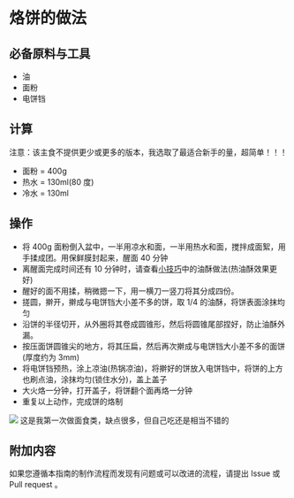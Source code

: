# 烙饼的做法

## 必备原料与工具

* 油
* 面粉
* 电饼铛

## 计算

注意：该主食不提供更少或更多的版本，我选取了最适合新手的量，超简单！！！

* 面粉 = 400g
* 热水 = 130ml(80 度)
* 冷水 = 130ml

## 操作

* 将 400g 面粉倒入盆中，一半用凉水和面，一半用热水和面，搅拌成面絮，用手揉成团。用保鲜膜封起来，醒面 40 分钟
* 离醒面完成时间还有 10 分钟时，请查看[小技巧](../../condiment/油酥.md)中的油酥做法(热油酥效果更好)
* 醒好的面不用揉，稍微摁一下，用一横刀一竖刀将其分成四份。
* 搓圆，擀开，擀成与电饼铛大小差不多的饼，取 1/4 的油酥，将饼表面涂抹均匀
* 沿饼的半径切开，从外圈将其卷成圆锥形，然后将圆锥尾部捏好，防止油酥外漏。
* 按压面饼圆锥尖的地方，将其压扁，然后再次擀成与电饼铛大小差不多的面饼(厚度约为 3mm)
* 将电饼铛预热，涂上凉油(热锅凉油)，将擀好的饼放入电饼铛中，将饼的上方也刷点油，涂抹均匀(锁住水分)，盖上盖子
* 大火烙一分钟，打开盖子，将饼翻个面再烙一分钟
* 重复以上动作，完成饼的烙制

![](./成品.jpg)
这是我第一次做面食类，缺点很多，但自己吃还是相当不错的

## 附加内容

如果您遵循本指南的制作流程而发现有问题或可以改进的流程，请提出 Issue 或 Pull request 。
